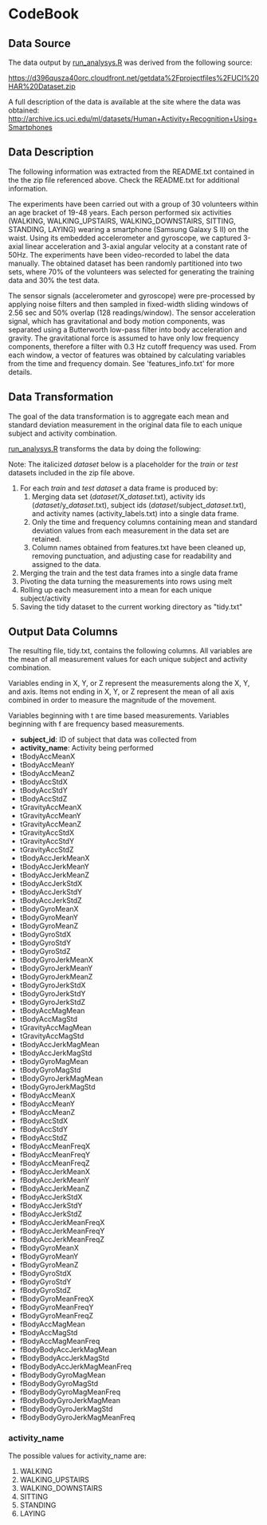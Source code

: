 # CodeBook

## Data Source

The data output by [run_analysys.R](https://github.com/efexel/Getting-and-Cleaning-Data-Course-Project/blob/master/run_analysis.R) was derived from the following source:

https://d396qusza40orc.cloudfront.net/getdata%2Fprojectfiles%2FUCI%20HAR%20Dataset.zip

A full description of the data is available at the site where the
data was obtained:  http://archive.ics.uci.edu/ml/datasets/Human+Activity+Recognition+Using+Smartphones

## Data Description

The following information was extracted from the README.txt contained in the the zip file referenced above.  Check the README.txt for additional information.

The experiments have been carried out with a group of 30 volunteers within an age bracket of 19-48 years. Each person performed six activities (WALKING, WALKING_UPSTAIRS, WALKING_DOWNSTAIRS, SITTING, STANDING, LAYING) wearing a smartphone (Samsung Galaxy S II) on the waist. Using its embedded accelerometer and gyroscope, we captured 3-axial linear acceleration and 3-axial angular velocity at a constant rate of 50Hz. The experiments have been video-recorded to label the data manually. The obtained dataset has been randomly partitioned into two sets, where 70% of the volunteers was selected for generating the training data and 30% the test data.

The sensor signals (accelerometer and gyroscope) were pre-processed by applying noise filters and then sampled in fixed-width sliding windows of 2.56 sec and 50% overlap (128 readings/window). The sensor acceleration signal, which has gravitational and body motion components, was separated using a Butterworth low-pass filter into body acceleration and gravity. The gravitational force is assumed to have only low frequency components, therefore a filter with 0.3 Hz cutoff frequency was used. From each window, a vector of features was obtained by calculating variables from the time and frequency domain. See 'features_info.txt' for more details.

## Data Transformation

The goal of the data transformation is to aggregate each mean and standard deviation measurement in the original data file to each unique subject and activity combination.

[run_analysys.R](https://github.com/efexel/Getting-and-Cleaning-Data-Course-Project/blob/master/run_analysis.R) transforms the data by doing the following:

Note:  The italicized *dataset* below is a placeholder for the *train* or *test* datasets included in the zip file above.

1. For each *train* and *test* *dataset* a data frame is produced by:
    1. Merging data set (*dataset*/X_*dataset*.txt), activity ids
    (*dataset*/y_*dataset*.txt), subject ids
    (*dataset*/subject_*dataset*.txt), and activity names
    (activity_labels.txt) into a single data frame.
    1. Only the time and frequency columns containing mean and standard deviation values from each measurement in the data set are retained.
    1. Column names obtained from features.txt have been cleaned up, removing punctuation, and adjusting case for readability and assigned to the data.
1. Merging the train and the test data frames into a single data frame
1. Pivoting the data turning the measurements into rows using melt
1. Rolling up each measurement into a mean for each unique subject/activity
1. Saving the tidy dataset to the current working directory as "tidy.txt"

## Output Data Columns

The resulting file, tidy.txt, contains the following columns.  All variables are the mean of all measurement values for each unique subject and activity combination.

Variables ending in X, Y, or Z represent the measurements along the X, Y, and axis.  Items not ending in X, Y, or Z represent the mean of all axis combined in order to measure the magnitude of the movement.

Variables beginning with t are time based measurements.
Variables beginning with f are frequency based measurements.

* **subject_id**: ID of subject that data was collected from
* **activity_name**:  Activity being performed
* tBodyAccMeanX
* tBodyAccMeanY
* tBodyAccMeanZ
* tBodyAccStdX
* tBodyAccStdY
* tBodyAccStdZ
* tGravityAccMeanX
* tGravityAccMeanY
* tGravityAccMeanZ
* tGravityAccStdX
* tGravityAccStdY
* tGravityAccStdZ
* tBodyAccJerkMeanX
* tBodyAccJerkMeanY
* tBodyAccJerkMeanZ
* tBodyAccJerkStdX
* tBodyAccJerkStdY
* tBodyAccJerkStdZ
* tBodyGyroMeanX
* tBodyGyroMeanY
* tBodyGyroMeanZ
* tBodyGyroStdX
* tBodyGyroStdY
* tBodyGyroStdZ
* tBodyGyroJerkMeanX
* tBodyGyroJerkMeanY
* tBodyGyroJerkMeanZ
* tBodyGyroJerkStdX
* tBodyGyroJerkStdY
* tBodyGyroJerkStdZ
* tBodyAccMagMean
* tBodyAccMagStd
* tGravityAccMagMean
* tGravityAccMagStd
* tBodyAccJerkMagMean
* tBodyAccJerkMagStd
* tBodyGyroMagMean
* tBodyGyroMagStd
* tBodyGyroJerkMagMean
* tBodyGyroJerkMagStd
* fBodyAccMeanX
* fBodyAccMeanY
* fBodyAccMeanZ
* fBodyAccStdX
* fBodyAccStdY
* fBodyAccStdZ
* fBodyAccMeanFreqX
* fBodyAccMeanFreqY
* fBodyAccMeanFreqZ
* fBodyAccJerkMeanX
* fBodyAccJerkMeanY
* fBodyAccJerkMeanZ
* fBodyAccJerkStdX
* fBodyAccJerkStdY
* fBodyAccJerkStdZ
* fBodyAccJerkMeanFreqX
* fBodyAccJerkMeanFreqY
* fBodyAccJerkMeanFreqZ
* fBodyGyroMeanX
* fBodyGyroMeanY
* fBodyGyroMeanZ
* fBodyGyroStdX
* fBodyGyroStdY
* fBodyGyroStdZ
* fBodyGyroMeanFreqX
* fBodyGyroMeanFreqY
* fBodyGyroMeanFreqZ
* fBodyAccMagMean
* fBodyAccMagStd
* fBodyAccMagMeanFreq
* fBodyBodyAccJerkMagMean
* fBodyBodyAccJerkMagStd
* fBodyBodyAccJerkMagMeanFreq
* fBodyBodyGyroMagMean
* fBodyBodyGyroMagStd
* fBodyBodyGyroMagMeanFreq
* fBodyBodyGyroJerkMagMean
* fBodyBodyGyroJerkMagStd
* fBodyBodyGyroJerkMagMeanFreq

### activity_name

The possible values for activity_name are:

1. WALKING
2. WALKING_UPSTAIRS
3. WALKING_DOWNSTAIRS
4. SITTING
5. STANDING
6. LAYING
